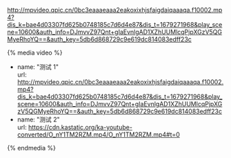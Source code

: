 http://mpvideo.qpic.cn/0bc3eaaaeaaa2eakoxixhjsfaigdaiqaaaqa.f10002.mp4?dis_k=bae4d03307fd625b0748185c7d6d4e87&dis_t=1679271968&play_scene=10600&auth_info=DJmvvZ97Qnt+gIaEvnlgAD1XZhUUMlcqPjpXGzV5QGMyeRhoYQ==&auth_key=5db6d868729c9e619dc814083edff23c


{% media video %} 
- name: "测试 1"  
  url: http://mpvideo.qpic.cn/0bc3eaaaeaaa2eakoxixhjsfaigdaiqaaaqa.f10002.mp4?dis_k=bae4d03307fd625b0748185c7d6d4e87&dis_t=1679271968&play_scene=10600&auth_info=DJmvvZ97Qnt+gIaEvnlgAD1XZhUUMlcqPjpXGzV5QGMyeRhoYQ==&auth_key=5db6d868729c9e619dc814083edff23c 
- name: "测试 2"  
  url: https://cdn.kastatic.org/ka-youtube-converted/O_nY1TM2RZM.mp4/O_nY1TM2RZM.mp4#t=0 

{% endmedia %}